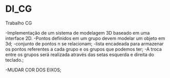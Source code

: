 # DI_CG
Trabalho CG

-Implementação de um sistema de modelagem 3D baseado em
uma interface 2D.
-Pontos definidos em um grupo devem modelar um objeto em 3d;
-conjunto de pontos n se relacionam;
-lista encadeada para armazenar os pontos referentes a cada grupo
e os grupos que podemos ter;
-A troca entre os grupos será realizada através das setas esquerda e direita do
teclado.;






-MUDAR COR DOS EIXOS;

